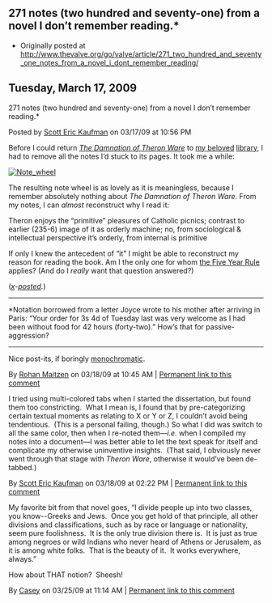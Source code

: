 ## 271 notes (two hundred and seventy-one) from a novel I don’t remember reading.*

 * Originally posted at http://www.thevalve.org/go/valve/article/271_two_hundred_and_seventy_one_notes_from_a_novel_i_dont_remember_reading/

##  Tuesday, March 17, 2009 

271 notes (two hundred and seventy-one) from a novel I don’t remember reading.\*

Posted by [Scott Eric Kaufman](http://www.thevalve.org/go/member/79/) on 03/17/09 at 10:56 PM

Before I could return _[The Damnation of Theron Ware](http://www.amazon.com/exec/obidos/ASIN/1605896969/diesekoschmar-20)_ to [my beloved](http://acephalous.typepad.com/acephalous/2007/10/cashier.html) [library](http://acephalous.typepad.com/acephalous/2007/10/unbelievable-up.html), I had to remove all the notes I’d stuck to its pages. It took me a while:

[![Note_wheel](http://acephalous.typepad.com/.a/6a00d8341c2df453ef011168ff420c970c-320wi)](http://acephalous.typepad.com/.a/6a00d8341c2df453ef011168ff420c970c-pi)

The resulting note wheel is as lovely as it is meaningless, because I remember absolutely nothing about _The Damnation of Theron Ware._ From my notes, I can _almost_ reconstruct why I read it:

Theron enjoys the “primitive” pleasures of Catholic picnics; contrast to earlier (235-6) image of it as orderly machine; no, from sociological &amp; intellectual perspective it’s orderly, from internal is 
primitive

If only I knew the antecedent of “it” I might be able to reconstruct my reason for reading the book. Am I the only one for whom [the Five Year Rule](http://acephalous.typepad.com/acephalous/2005/06/a_very_unfunny_.html) applies? (And do I _really_ want that question answered?)

(_[x](http://edgeofthewest.wordpress.com/2009/03/17/271-two-hundred-and-seventy-one-notes-from-a-novel-i-dont-remember-reading/)-[posted](http://acephalous.typepad.com/acephalous/2009/03/271-twohundred-and-seventyone-notes-from-a-novel-i-dont-remember-reading.html)_.)

* * *

\*Notation borrowed from a letter Joyce wrote to his mother after arriving in Paris: “Your order for 3s 4d of Tuesday last was very welcome as I had been without food for 42 hours (forty-two).” How’s that for passive-aggression?

---

Nice post-its, if boringly [monochromatic](http://maitzenreads.blogspot.com/2008/11/well-marked.html).

By [Rohan Maitzen](http://openlettersmonthly.com/novelreadings) on 03/18/09 at 10:45 AM | [Permanent link to this comment](http://www.thevalve.org/go/valve/article/271_two_hundred_and_seventy_one_notes_from_a_novel_i_dont_remember_reading/#24433)
[]()

I tried using multi-colored tabs when I started the dissertation, but found them too constricting.  What I mean is, I found that by pre-categorizing certain textual moments as relating to X or Y or Z, I couldn’t avoid being tendentious.  (This is a personal failing, though.)  So what I did was switch to all the same color, then when I re-noted them—_i.e._ when I compiled my notes into a document—I was better able to let the text speak for itself and complicate my otherwise uninventive insights.  (That said, I obviously never went through that stage with _Theron Ware_, otherwise it would’ve been de-tabbed.)

By [Scott Eric Kaufman](http://acephalous.typepad.com) on 03/18/09 at 02:22 PM | [Permanent link to this comment](http://www.thevalve.org/go/valve/article/271_two_hundred_and_seventy_one_notes_from_a_novel_i_dont_remember_reading/#24437)
[]()

My favorite bit from that novel goes, “I divide people up into two classes, you know--Greeks and Jews.  Once you get hold of that principle, all other divisions and classifications, such as by race or language or nationality, seem pure foolishness.  It is the only true division there is.  It is just as true among negroes or wild Indians who never heard of Athens or Jerusalem, as it is among white folks.  That is the beauty of it.  It works everywhere, always.”

How about THAT notion?  Sheesh!

By [Casey](http://tr-th.blogspot.com/) on 03/25/09 at 11:14 AM | [Permanent link to this comment](http://www.thevalve.org/go/valve/article/271_two_hundred_and_seventy_one_notes_from_a_novel_i_dont_remember_reading/#24503)

